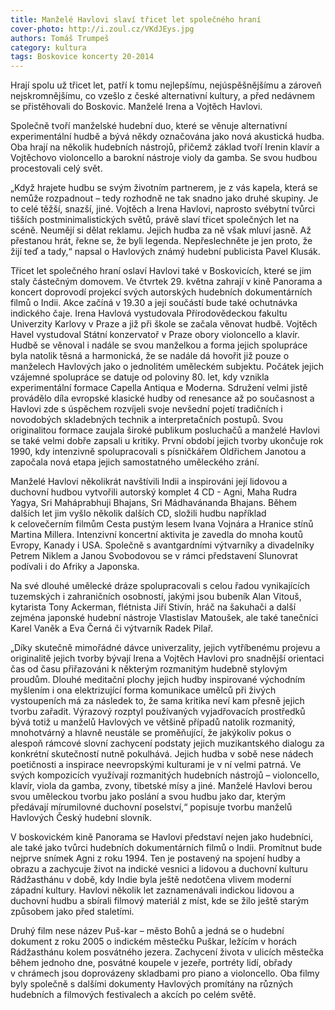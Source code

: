 ```yaml
---
title: Manželé Havlovi slaví třicet let společného hraní
cover-photo: http://i.zoul.cz/VKdJEys.jpg
authors: Tomáš Trumpeš
category: kultura
tags: Boskovice koncerty 20-2014
---
```


Hrají spolu už třicet let, patří k tomu nejlepšímu, nejúspěšnějšímu a zároveň nejskromnějšímu, co vzešlo z české alternativní kultury, a před nedávnem se přistěhovali do Boskovic. Manželé Irena a Vojtěch Havlovi.

Společně tvoří manželské hudební duo, které se věnuje alternativní experimentální hudbě a bývá někdy označována jako nová akustická hudba. Oba hrají na několik hudebních nástrojů, přičemž základ tvoří Irenin klavír a Vojtěchovo violoncello a barokní nástroje violy da gamba. Se svou hudbou procestovali celý svět. 

„Když hrajete hudbu se svým životním partnerem, je z vás kapela, která se nemůže rozpadnout – tedy rozhodně ne tak snadno jako druhé skupiny. Je to celé těžší, snazší, jiné. Vojtěch a Irena Havlovi, naprosto svébytní tvůrci tišších postminimalistických světů, právě slaví třicet společných let na scéně. Neumějí si dělat reklamu. Jejich hudba za ně však mluví jasně. Až přestanou hrát, řekne se, že byli legenda. Nepřeslechněte je jen proto, že žijí teď a tady,“ napsal o Havlových známý hudební publicista Pavel Klusák.

Třicet let společného hraní oslaví Havlovi také v Boskovicích, které se jim staly částečným domovem. Ve čtvrtek 29. května zahrají v kině Panorama a koncert doprovodí projekcí svých autorských hudebních dokumentárních filmů o Indii. Akce začíná v 19.30 a její součástí bude také ochutnávka indického čaje.
Irena Havlová vystudovala Přírodovědeckou fakultu Univerzity Karlovy v Praze a již při škole se začala věnovat hudbě. Vojtěch Havel vystudoval Státní konzervatoř v Praze obory violoncello a klavír. Hudbě se věnoval i nadále se svou manželkou a forma jejich spolupráce byla natolik těsná a harmonická, že se nadále dá hovořit již pouze o manželech Havlových jako o jednolitém uměleckém subjektu. Počátek jejich vzájemné spolupráce se datuje od poloviny 80. let, kdy vznikla experimentální formace Capella Antiqua e Moderna. Sdružení velmi jistě provádělo díla evropské klasické hudby od renesance až po současnost a Havlovi zde s úspěchem rozvíjeli svoje nevšední pojetí tradičních i novodobých skladebných technik a interpretačních postupů. Svou originalitou formace zaujala široké publikum posluchačů a manželé Havlovi se také velmi dobře zapsali u kritiky. První období jejich tvorby ukončuje rok 1990, kdy intenzivně spolupracovali s písničkářem Oldřichem Janotou a započala nová etapa jejich samostatného uměleckého zrání.

Manželé Havlovi několikrát navštívili Indii a inspirováni její lidovou a duchovní hudbou vytvořili autorský komplet 4 CD - Agni, Maha Rudra Yagya, Sri Maháprabhuji Bhajans, Sri Mádhavánanda Bhajans. Během dalších let jim vyšlo několik dalších CD, složili hudbu například k celovečerním filmům Cesta pustým lesem Ivana Vojnára a Hranice stínů Martina Millera. Intenzivní koncertní aktivita je zavedla do mnoha koutů Evropy, Kanady i USA. Společně s avantgardními výtvarníky a divadelníky Petrem Niklem a Janou Svobodovou se v rámci představení Slunovrat podívali i do Afriky a Japonska.

Na své dlouhé umělecké dráze spolupracovali s celou řadou vynikajících tuzemských i zahraničních osobností, jakými jsou bubeník Alan Vitouš, kytarista Tony Ackerman, flétnista Jiří Stivín, hráč na šakuhači a další zejména japonské hudební nástroje Vlastislav Matoušek, ale také tanečníci Karel Vaněk a Eva Černá či výtvarník Radek Pilař. 

„Díky skutečně mimořádné dávce univerzality, jejich vytříbenému projevu a originalitě jejich tvorby bývají Irena a Vojtěch Havlovi pro snadnější orientaci čas od času přiřazováni k některým rozmanitým hudebně stylovým proudům. Dlouhé meditační plochy jejich hudby inspirované východním myšlením i ona elektrizující forma komunikace umělců při živých vystoupeních má za následek to, že sama kritika neví kam přesně jejich tvorbu zařadit. Výrazový rozptyl používaných vyjadřovacích prostředků bývá totiž u manželů Havlových ve většině případů natolik rozmanitý, mnohotvárný a hlavně neustále se proměňující, že jakýkoliv pokus o alespoň rámcové slovní zachycení podstaty jejich muzikantského dialogu za konkrétní skutečností nutně pokulhává. Jejich hudba v sobě nese nádech poetičnosti a inspirace neevropskými kulturami je v ní velmi patrná. Ve svých kompozicích využívají rozmanitých hudebních nástrojů – violoncello, klavír, viola da gamba, zvony, tibetské mísy a jiné. Manželé Havlovi berou svou uměleckou tvorbu jako poslání a svou hudbu jako dar, kterým předávají mírumilovné duchovní poselství,“ popisuje tvorbu manželů Havlových Český hudební slovník.

V boskovickém kině Panorama se Havlovi představí nejen jako hudebníci, ale také jako tvůrci hudebních dokumentárních filmů o Indii. Promítnut bude nejprve snímek Agni z roku 1994. Ten je postavený na spojení hudby a obrazu a zachycuje život na indické vesnici a lidovou a duchovní kulturu Rádžasthánu v době, kdy Indie byla ještě nedotčena vlivem moderní západní kultury. Havlovi několik let zaznamenávali indickou lidovou a duchovní hudbu a sbírali filmový materiál z míst, kde se žilo ještě starým způsobem jako před staletími.

Druhý film nese název Puš-kar – město Bohů a jedná se o hudební dokument z roku 2005 o indickém městečku Puškar, ležícím v horách Rádžasthánu kolem posvátného jezera. Zachycení života v ulicích městečka během jednoho dne, posvátné koupele v jezeře, portréty lidí, obřady v chrámech jsou doprovázeny skladbami pro piano a violoncello. Oba filmy byly společně s dalšími dokumenty Havlových promítány na různých hudebních a filmových festivalech a akcích po celém světě.